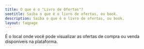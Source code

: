 ```yaml
---
title: O que é o "Livro de Ofertas"?
seotitle: Saiba o que é o livro de ofertas, ou book.
description: Saiba o que é o livro de ofertas, ou book.
layout: faqpage
---
```

É o local onde você pode visualizar as ofertas de compra ou venda disponíveis na plataforma.
